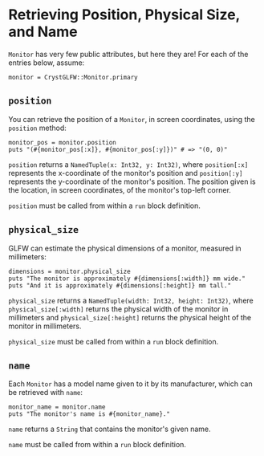 # Retrieving Position, Physical Size, and Name

`Monitor` has very few public attributes, but here they are! For each of the entries below, assume:
```crystal
monitor = CrystGLFW::Monitor.primary
```

## `position`
You can retrieve the position of a `Monitor`, in screen coordinates, using the `position` method:

```crystal
monitor_pos = monitor.position
puts "(#{monitor_pos[:x]}, #{monitor_pos[:y]})" # => "(0, 0)"
```
`position` returns a `NamedTuple(x: Int32, y: Int32)`, where `position[:x]` represents the x-coordinate of the monitor's position and `position[:y]` represents the y-coordinate of the monitor's position. The position given is the location, in screen coordinates, of the monitor's top-left corner.

`position` must be called from within a `run` block definition.

## `physical_size`
GLFW can estimate the physical dimensions of a monitor, measured in millimeters:

```crystal
dimensions = monitor.physical_size
puts "The monitor is approximately #{dimensions[:width]} mm wide."
puts "And it is approximately #{dimensions[:height]} mm tall."
```

`physical_size` returns a `NamedTuple(width: Int32, height: Int32)`, where `physical_size[:width]` returns the physical width of the monitor in millimeters and `physical_size[:height]` returns the physical height of the monitor in millimeters.

`physical_size` must be called from within a `run` block definition.

## `name`
Each `Monitor` has a model name given to it by its manufacturer, which can be retrieved with `name`:

```crystal
monitor_name = monitor.name
puts "The monitor's name is #{monitor_name}."
```

`name` returns a `String` that contains the monitor's given name.

`name` must be called from within a `run` block definition.

